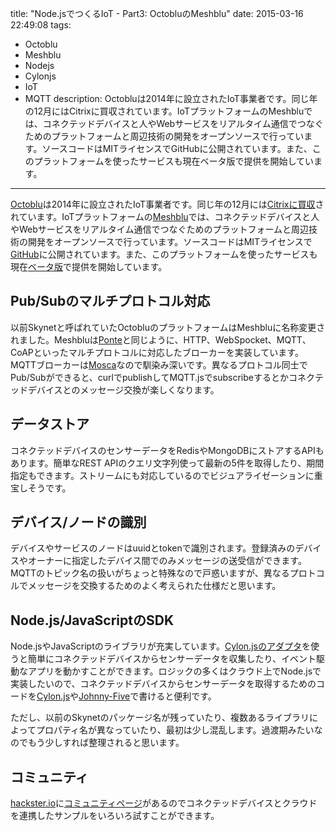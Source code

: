 title: "Node.jsでつくるIoT - Part3: OctobluのMeshblu"
date: 2015-03-16 22:49:08
tags:
 - Octoblu
 - Meshblu
 - Nodejs
 - Cylonjs
 - IoT
 - MQTT
description: Octobluは2014年に設立されたIoT事業者です。同じ年の12月にはCitrixに買収されています。IoTプラットフォームのMeshbluでは、コネクテッドデバイスと人やWebサービスをリアルタイム通信でつなぐためのプラットフォームと周辺技術の開発をオープンソースで行っています。ソースコードはMITライセンスでGitHubに公開されています。また、このプラットフォームを使ったサービスも現在ベータ版で提供を開始しています。
---

[Octoblu](http://octoblu.com/)は2014年に設立されたIoT事業者です。同じ年の12月には[Citrixに買収](http://thenewstack.io/citrix-acquires-octoblu-the-drone-networking-company-formerly-known-as-skynet/)されています。IoTプラットフォームの[Meshblu](http://developer.octoblu.com/)では、コネクテッドデバイスと人やWebサービスをリアルタイム通信でつなぐためのプラットフォームと周辺技術の開発をオープンソースで行っています。ソースコードはMITライセンスで[GitHub](https://github.com/octoblu)に公開されています。また、このプラットフォームを使ったサービスも現在[ベータ版](https://app.octoblu.com/invitation/request)で提供を開始しています。

<!-- more -->

## Pub/Subのマルチプロトコル対応

以前Skynetと呼ばれていたOctobluのプラットフォームはMeshbluに名称変更されました。Meshbluは[Ponte](https://eclipse.org/ponte/)と同じように、HTTP、WebSpocket、MQTT、CoAPといったマルチプロトコルに対応したブローカーを実装しています。MQTTブローカーは[Mosca](https://github.com/mcollina/mosca)なので馴染み深いです。異なるプロトコル同士でPub/Subができると、curlでpublishしてMQTT.jsでsubscribeするとかコネクテッドデバイスとのメッセージ交換が楽しくなります。

## データストア

コネクテッドデバイスのセンサーデータをRedisやMongoDBにストアするAPIもあります。簡単なREST APIのクエリ文字列使って最新の5件を取得したり、期間指定もできます。ストリームにも対応しているのでビジュアライゼーションに重宝しそうです。

## デバイス/ノードの識別

デバイスやサービスのノードはuuidとtokenで識別されます。登録済みのデバイスやオーナーに指定したデバイス間でのみメッセージの送受信ができます。MQTTのトピック名の扱いがちょっと特殊なので戸惑いますが、異なるプロトコルでメッセージを交換するためのよく考えられた仕様だと思います。

## Node.js/JavaScriptのSDK

Node.jsやJavaScriptのライブラリが充実しています。[Cylon.jsのアダプタ](http://cylonjs.com/documentation/platforms/skynet/)を使うと簡単にコネクテッドデバイスからセンサーデータを収集したり、イベント駆動なアプリを動かすことができます。ロジックの多くはクラウド上でNode.jsで実装したいので、コネクテッドデバイスからセンサーデータを取得するためのコードを[Cylon.js](http://cylonjs.com/)や[Johnny-Five](https://github.com/rwaldron/johnny-five)で書けると便利です。

ただし、以前のSkynetのパッケージ名が残っていたり、複数あるライブラリによってプロパティ名が異なっていたり、最初は少し混乱します。過渡期みたいなのでもう少しすれば整理されると思います。

## コミュニティ

[hackster.io](http://www.hackster.io/octoblu)に[コミュニティページ](http://www.hackster.io/octoblu)があるのでコネクテッドデバイスとクラウドを連携したサンプルをいろいろ試すことができます。